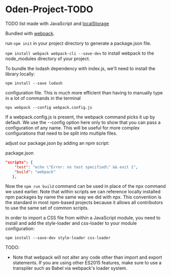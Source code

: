 # Oden-Project-TODO

TODO list made with JavaScript and [localStorage](https://developer.mozilla.org/en-US/docs/Web/API/Web_Storage_API/Using_the_Web_Storage_API)

Bundled with [webpack](https://webpack.js.org/).

run `npm init` in your project directory to generate a package.json file.

`npm install webpack webpack-cli --save-dev` to install webpack to the node_modules directory of your project.

To bundle the lodash dependency with index.js, we'll need to install the library locally:

`npm install --save lodash`

configuration file. This is much more efficient than having to manually type in a lot of commands in the terminal

`npx webpack --config webpack.config.js`

If a webpack.config.js is present, the webpack command picks it up by default. We use the --config option here only to show that you can pass a configuration of any name. This will be useful for more complex configurations that need to be split into multiple files.

adjust our package.json by adding an npm script:

package.json

```json
"scripts": {
    "test": "echo \"Error: no test specified\" && exit 1",
    "build": "webpack"
   },
```

Now the `npm run build` command can be used in place of the npx command we used earlier. Note that within scripts we can reference locally installed npm packages by name the same way we did with npx. This convention is the standard in most npm-based projects because it allows all contributors to use the same set of common scripts.

In order to import a CSS file from within a JavaScript module, you need to install and add the style-loader and css-loader to your module configuration:

`npm install --save-dev style-loader css-loader`

TODO:

- Note that webpack will not alter any code other than import and export statements. If you are using other ES2015 features, make sure to use a transpiler such as Babel via webpack's loader system.
